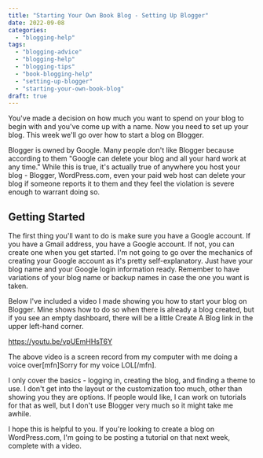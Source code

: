 ```yaml
---
title: "Starting Your Own Book Blog - Setting Up Blogger"
date: 2022-09-08
categories: 
  - "blogging-help"
tags: 
  - "blogging-advice"
  - "blogging-help"
  - "blogging-tips"
  - "book-blogging-help"
  - "setting-up-blogger"
  - "starting-your-own-book-blog"
draft: true
---
```


You've made a decision on how much you want to spend on your blog to begin with and you've come up with a name. Now you need to set up your blog. This week we'll go over how to start a blog on Blogger.

Blogger is owned by Google. Many people don't like Blogger because according to them "Google can delete your blog and all your hard work at any time." While this is true, it's actually true of anywhere you host your blog - Blogger, WordPress.com, even your paid web host can delete your blog if someone reports it to them and they feel the violation is severe enough to warrant doing so.

## Getting Started

The first thing you'll want to do is make sure you have a Google account. If you have a Gmail address, you have a Google account. If not, you can create one when you get started. I'm not going to go over the mechanics of creating your Google account as it's pretty self-explanatory. Just have your blog name and your Google login information ready. Remember to have variations of your blog name or backup names in case the one you want is taken.

Below I've included a video I made showing you how to start your blog on Blogger. Mine shows how to do so when there is already a blog created, but if you see an empty dashboard, there will be a little Create A Blog link in the upper left-hand corner.

https://youtu.be/vpUEmHHsT6Y

The above video is a screen record from my computer with me doing a voice over\[mfn\]Sorry for my voice LOL\[/mfn\].

I only cover the basics - logging in, creating the blog, and finding a theme to use. I don't get into the layout or the customization too much, other than showing you they are options. If people would like, I can work on tutorials for that as well, but I don't use Blogger very much so it might take me awhile.

I hope this is helpful to you. If you're looking to create a blog on WordPress.com, I'm going to be posting a tutorial on that next week, complete with a video.
